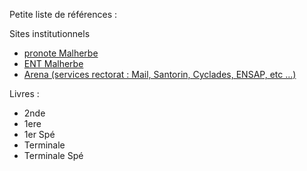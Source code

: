 Petite liste de références :

Sites institutionnels
- [pronote Malherbe](https://0140013n.index-education.net/pronote/?login=true)
- [ENT Malherbe](https://ent.l-educdenormandie.fr/auth/login#/)
- [Arena (services rectorat : Mail, Santorin, Cyclades, ENSAP, etc ...)](https://login.ac-normandie.fr/idp/profile/oidc/authorize?execution=e1s2)

Livres :
- 2nde
- 1ere
- 1er Spé
- Terminale
- Terminale Spé
